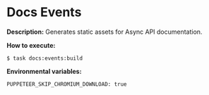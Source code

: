 # Docs Events

**Description:**
Generates static assets for Async API documentation.

**How to execute:**
```shell
$ task docs:events:build
```

**Environmental variables:**
```
PUPPETEER_SKIP_CHROMIUM_DOWNLOAD: true
```
